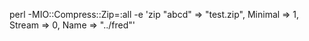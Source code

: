
perl -MIO::Compress::Zip=:all -e 'zip \"abcd" => "test.zip", Minimal => 1, Stream => 0, Name => "../fred"'